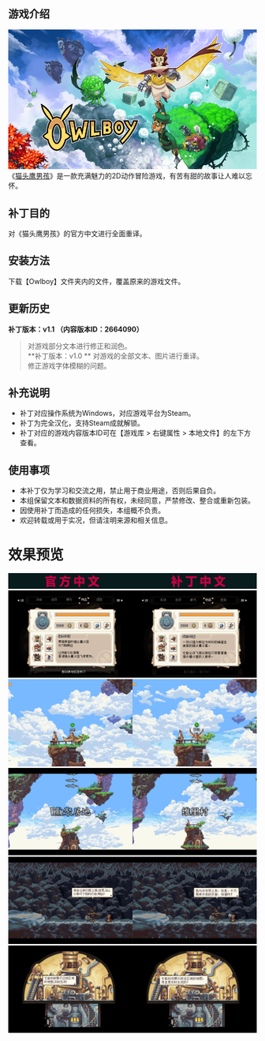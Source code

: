 ## 游戏介绍
![封面](https://github.com/VirtualCup/Owlboy_CN/blob/master/Preview/Cover.png?raw=true "封面")
《[猫头鹰男孩](https://store.steampowered.com/app/115800/)》是一款充满魅力的2D动作冒险游戏，有苦有甜的故事让人难以忘怀。

## 补丁目的
对《猫头鹰男孩》的官方中文进行全面重译。

## 安装方法
下载【Owlboy】文件夹内的文件，覆盖原来的游戏文件。

## 更新历史
**补丁版本：v1.1 （内容版本ID：2664090）**
> 对游戏部分文本进行修正和润色。   
**补丁版本：v1.0 **
> 对游戏的全部文本、图片进行重译。   
> 修正游戏字体模糊的问题。

## 补充说明
* 补丁对应操作系统为Windows，对应游戏平台为Steam。
* 补丁为完全汉化，支持Steam成就解锁。
* 补丁对应的游戏内容版本ID可在【游戏库 > 右键属性 > 本地文件】的左下方查看。

## 使用事项
* 本补丁仅为学习和交流之用，禁止用于商业用途，否则后果自负。   
* 本组保留文本和数据资料的所有权，未经同意，严禁修改、整合或重新包装。  
* 因使用补丁而造成的任何损失，本组概不负责。   
* 欢迎转载或用于实况，但请注明来源和相关信息。  

# 效果预览
![预览图 0](https://github.com/VirtualCup/Owlboy_CN/blob/master/Preview/Preview_0.png?raw=true "预览图 0")  
![预览图 1](https://github.com/VirtualCup/Owlboy_CN/blob/master/Preview/Preview_1.png?raw=true "预览图 1")   
![预览图 2](https://github.com/VirtualCup/Owlboy_CN/blob/master/Preview/Preview_2.png?raw=true "预览图 2")  
![预览图 3](https://github.com/VirtualCup/Owlboy_CN/blob/master/Preview/Preview_3.png?raw=true "预览图 3")  
![预览图 4](https://github.com/VirtualCup/Owlboy_CN/blob/master/Preview/Preview_4.png?raw=true "预览图 4")  
![预览图 5](https://github.com/VirtualCup/Owlboy_CN/blob/master/Preview/Preview_5.png?raw=true "预览图 5")  